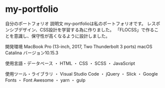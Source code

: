 # my-portfolio

自分のポートフォリオ
説明文
my-portfolioは私のポートフォリオです。 レスポンシブデザイン、CSS設計を学習する為に作りました。
「FLOCSS」で作ることを意識し、保守性が高くなるように設計しました。

開発環境
MacBook Pro (13-inch, 2017, Two Thunderbolt 3 ports)
macOS Catalina バージョン10.15.3

使用言語・データベース
・ HTML
・ CSS
・ SCSS
・ JavaScript

使用ツール・ライブラリ
・ Visual Studio Code
・ jQuery
・ Slick
・ Google Fonts
・ Font Awesome
・ yarn
・ gulp
